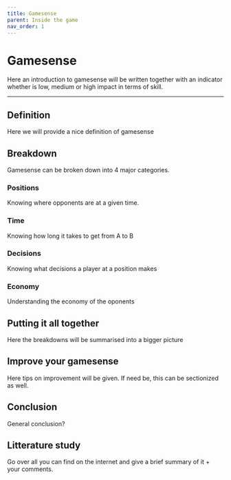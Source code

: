 ```yaml
---
title: Gamesense
parent: Inside the game
nav_order: 1
---
```


# Gamesense
Here an introduction to gamesense will be written together with an indicator whether is low, medium or high impact in terms of skill. 
_____
## Definition
Here we will provide a nice definition of gamesense
## Breakdown
Gamesense can be broken down into 4 major categories. 
### Positions
Knowing where opponents are at a given time.
### Time
Knowing how long it takes to get from A to B
### Decisions
Knowing what decisions a player at a position makes
### Economy
Understanding the economy of the oponents 
## Putting it all together
Here the breakdowns will be summarised into a bigger picture
## Improve your gamesense
Here tips on improvement will be given. If need be, this can be sectionized as well. 
## Conclusion
General conclusion? 
## Litterature study
Go over all you can find on the internet and give a brief summary of it + your comments. 
